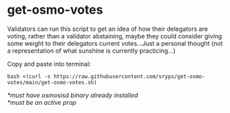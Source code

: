 # get-osmo-votes

Validators can run this script to get an idea of how their delegators are voting, rather than a validator abstaining, maybe they could consider giving some weight to their delegators current votes...Just a personal thought (not a representation of what sunshine is currently practicing...)

Copy and paste into terminal:

`bash <(curl -s https://raw.githubusercontent.com/sryps/get-osmo-votes/main/get-osmo-votes.sh)`

<i>*must have osmosisd binary already installed</i><br>
<i>*must be an active prop</i>
